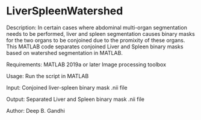 # LiverSpleenWatershed

Description:
In certain cases where abdominal multi-organ segmentation needs to be performed, liver and spleen segmentation causes binary masks for the two organs to be conjoined due to the promixity of these organs. This MATLAB code separates conjoined Liver and Spleen binary masks based on watershed segmentation in MATLAB. 

Requirements:
MATLAB 2019a or later
Image processing toolbox

Usage:
Run the script in MATLAB

Input:
Conjoined liver-spleen binary mask .nii file

Output:
Separated Liver and Spleen binary mask .nii file

Author:
Deep B. Gandhi
